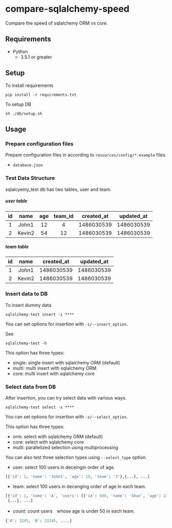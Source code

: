 # compare-sqlalchemy-speed

Compare the speed of sqlalchemy ORM vs core.

## Requirements

- Python
  - 3.5.1 or greater

## Setup

To install requirements

```shell
pip install -r requirements.txt
```

To setup DB

```shell
sh ./db/setup.sh
```

## Usage

### Prepare configuration files

Prepare configuration files in according to `resources/config/*.example` files.

- `database.json`

### Test Data Structure

sqlalcyemy_test db has two tables, user and team.

##### user table

| id  | name  |  age  | team_id |created_at|updated_at|
|:---:|:-----:|:-----:|:-------:|:--------:|:--------:|
|  1  | John1 |  12   |    4    |1486030539|1486030539|
|  2  |Kevin2 |  54   |    12   |1486030539|1486030539|


##### team table

| id  | name  |created_at|updated_at|
|:---:|:-----:|:--------:|:--------:|
|  1  | John1 |1486030539|1486030539|
|  2  |Kevin2 |1486030539|1486030539|
  
### Insert data to DB

To insert dummy data

```shell
sqlalchemy-test insert -i ****
```

You can set options for insertion with `-i/--insert_option`.

See

```
sqlalchemy-test -h
```

This option has three types:

- single: single insert with sqlalchemy ORM (default)
- multi:  multi insert with sqlalchemy ORM
- core:   multi insert with sqlalchemy core

### Select data from DB

After insertion, you can try select data with various ways.

```shell
sqlalchemy-test select -s ****
```

You can set options for insertion with `-s/--select_option`.

This option has three types:

- orm:   select with sqlalchemy ORM (default)
- core:  select with sqlalchemy core
- multi: parallelized selection using multiprocessing

You can also test three selection types using `--select_type` option.

- user:  select 100 users in deceingin order of age.

```python
[{'id': 1, 'name': 'John1', 'age': 10, 'team': 'J'},{...}, ...]
```

- team:  select 100 users in decenging order of age in each team.

```python
[{'id': 1, 'name': 'A', 'users': [{'id': 500, 'name': 'Shun', 'age': 23}, {...}, ...]},
 {...}, ...]
```

- count: count users　whose age is under 50 in each team.

```python
{'A': 3245, 'B': 23245, ....}
```